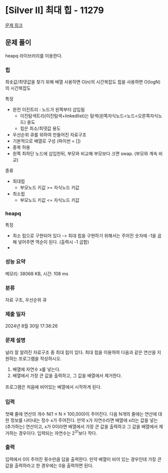 # [Silver II] 최대 힙 - 11279 

[문제 링크](https://www.acmicpc.net/problem/11279) 

## 문제 풀이
heapq 라이브러리를 이용한다.


### 힙
최솟값/최댓값을 찾기 위해 배열 사용하면 O(n)의 시간복잡도
힙을 사용하면 O(logN)의 시간복잡도

특징
- 완전 이진트리 : 노드가 왼쪽부터 삽입됨
  - 이진탐색트리(이진탐색+linkedlist)는 탐색(왼쪽자식노드<노드<오른쪽자식노드) 용도
  - 힙은 최소/최댓값 용도
- 우선순위 큐를 위하여 만들어진 자료구조
- 기본적으로 배열로 구성 (파이썬 = [])
- 중복 허용
- 왼쪽 최하단 노드에 삽입한뒤, 부모와 비교해 부모보다 크면 swap. (부모와 계속 비교)

종류
- 최대힙
  - 부모노드 키값 >= 자식노드 키값
- 최소힙
  - 부모노드 키값 <= 자식노드 키값




### heapq
특징
- 최소 힙으로 구현되어 있다 -> 최대 힙을 구현하기 위해서는 주어진 숫자에 -1을 곱해 넣어주면 역순이 된다. (출력시 -1 곱함)
- 


### 성능 요약

메모리: 38068 KB, 시간: 108 ms

### 분류

자료 구조, 우선순위 큐

### 제출 일자

2024년 8월 30일 17:38:26

### 문제 설명

<p>널리 잘 알려진 자료구조 중 최대 힙이 있다. 최대 힙을 이용하여 다음과 같은 연산을 지원하는 프로그램을 작성하시오.</p>

<ol>
	<li>배열에 자연수 x를 넣는다.</li>
	<li>배열에서 가장 큰 값을 출력하고, <span style="line-height:1.6em">그 값을 배열에서 제거한다. </span></li>
</ol>

<p><span style="line-height:1.6em">프로그램은 처음에 비어있는 배열에서 시작하게 된다.</span></p>

### 입력 

 <p>첫째 줄에 연산의 개수 N(1 ≤ N ≤ 100,000)이 주어진다. 다음 N개의 줄에는 연산에 대한 정보를 나타내는 정수 x가 주어진다. 만약 x가 자연수라면 배열에 x라는 값을 넣는(추가하는) 연산이고, x가 0이라면 배열에서 가장 큰 값을 출력하고 그 값을 배열에서 제거하는 경우이다. 입력되는 자연수는 2<sup>31</sup>보다 작다.</p>

### 출력 

 <p>입력에서 0이 주어진 횟수만큼 답을 출력한다. 만약 배열이 비어 있는 경우인데 가장 큰 값을 출력하라고 한 경우에는 0을 출력하면 된다.</p>

